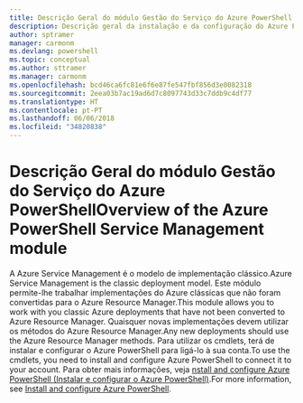 ```yaml
---
title: Descrição Geral do módulo Gestão do Serviço do Azure PowerShell | Microsoft Docs
description: Descrição geral da instalação e da configuração do Azure PowerShell.
author: sptramer
manager: carmonm
ms.devlang: powershell
ms.topic: conceptual
ms.author: sttramer
ms.manager: carmonm
ms.openlocfilehash: bcd46ca6fc81e6f6e87fe547fbf856d3e0082318
ms.sourcegitcommit: 2eea03b7ac19ad6d7c8097743d33c7ddb9c4df77
ms.translationtype: HT
ms.contentlocale: pt-PT
ms.lasthandoff: 06/06/2018
ms.locfileid: "34820838"
---
```

# <a name="overview-of-the-azure-powershell-service-management-module"></a><span data-ttu-id="b06a4-103">Descrição Geral do módulo Gestão do Serviço do Azure PowerShell</span><span class="sxs-lookup"><span data-stu-id="b06a4-103">Overview of the Azure PowerShell Service Management module</span></span>

<span data-ttu-id="b06a4-104">A Azure Service Management é o modelo de implementação clássico.</span><span class="sxs-lookup"><span data-stu-id="b06a4-104">Azure Service Management is the classic deployment model.</span></span> <span data-ttu-id="b06a4-105">Este módulo permite-lhe trabalhar implementações do Azure clássicas que não foram convertidas para o Azure Resource Manager.</span><span class="sxs-lookup"><span data-stu-id="b06a4-105">This module allows you to work with you classic Azure deployments that have not been converted to Azure Resource Manager.</span></span> <span data-ttu-id="b06a4-106">Quaisquer novas implementações devem utilizar os métodos do Azure Resource Manager.</span><span class="sxs-lookup"><span data-stu-id="b06a4-106">Any new deployments should use the Azure Resource Manager methods.</span></span> <span data-ttu-id="b06a4-107">Para utilizar os cmdlets, terá de instalar e configurar o Azure PowerShell para ligá-lo à sua conta.</span><span class="sxs-lookup"><span data-stu-id="b06a4-107">To use the cmdlets, you need to install and configure Azure PowerShell to connect it to your account.</span></span> <span data-ttu-id="b06a4-108">Para obter mais informações, veja [nstall and configure Azure PowerShell (Instalar e configurar o Azure PowerShell)](install-azure-ps.md).</span><span class="sxs-lookup"><span data-stu-id="b06a4-108">For more information, see [Install and configure Azure PowerShell](install-azure-ps.md).</span></span>
